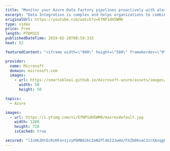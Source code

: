 ```yaml
---
title: "Monitor your Azure Data Factory pipelines proactively with alerts | Azure Friday"
excerpt: "Data Integration is complex and helps organizations to combine data and complex business processes in hybrid data environments. The increase in volume, variety and velocity of data has led to delays in monitoring and reacting to issues. Organizations want to reduce the risk of data integration activity"
originalUrl: https://youtube.com/watch?v=EfNP1dH5WM0
type: video
price: Free
length: PT6M31S
publishedDateTime: 2019-02-28T00:59:33Z
heat: 52

featuredContent: "<iframe width=\"800\" height=\"500\" frameborder=\"0\" src=\"https://www.youtube.com/embed/EfNP1dH5WM0\" allow=\"accelerometer; autoplay; encrypted-media; gyroscope; picture-in-picture\" allowfullscreen></iframe>"

provider:
  name: Microsoft
  domain: microsoft.com
  images:
    - url: https://smartableai.github.io/microsoft-azure/assets/images/organizations/microsoft.com-50x50.jpg
      width: 50
      height: 50

topics:
  - Azure

images:
  - url: https://i.ytimg.com/vi/EfNP1dH5WM0/maxresdefault.jpg
    width: 1280
    height: 720
    isCached: true

secured: "lIcHkZHtEcRzHFa+sjzyPbMB62kCZeNIPl46I2JwmU/FXZb06vaC3zcXAvqgFPLQiPycondw3RkMH2SLLQW7T5AcrEeBKW+XZfA1nUuxlttfTJaELibLZC66WHUKrMPjTqr83ugoYfBBABLPBFS4C832sVynYRY9qrnTEfLH9H259iIjsZ5YCz4RpKxlFfJBQAn6Q5Wv/6yrmwS3DvyOarCZED8SFrUwPENNKVQlIzEH7npRlkfRwSAfmU2c4oeFJbaEnsH7wUZtIPTtQ/QR1mdVfsgYXG9IyXatzs5zzBbJRgVB1QloR5CozItKG7AlU05n08xJdeutL22AfMubP31yl9BZ+nsMTcztjyjEm0jUcW/NUfWuWizqJNCHw/hqtBzz6QbAecYqUH1dZjzvbpPKR6gsP3eqMnte5NeP1yU=;NobZ3wtEXFTwoNQ5ey2ssg=="
---
```


